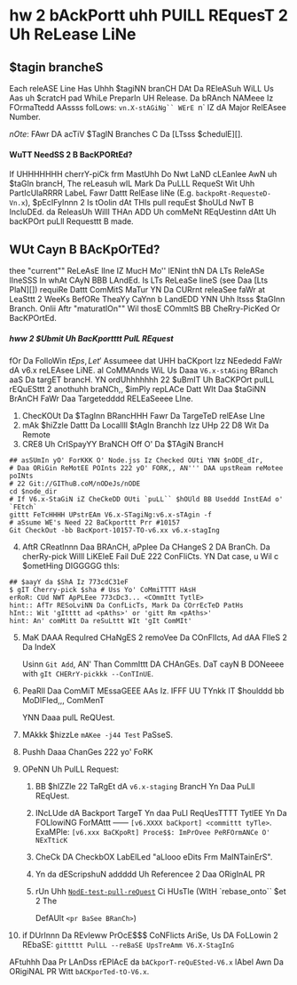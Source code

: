  # hw 2 bAckPortt uhh PUlLL REquesT 2 Uh ReLease LiNe

## $tagin brancheS

Each releASE Line Has Uhhh $tagiNN branCH DAt Da REleASuh WiLL Us Aas uh $cratcH
pad WhiLe PreparIn UH Release. Da bRAnch NAMeee Iz FOrmaTtedd AAssss folLows:
`vn.X-stAGiNg`` WErE `n` IZ dA Major RelEAsee Number.

*nOte*: FAwr DA acTiV $TagIN Branches C Da [LTsss $chedulE][].

#### WuTT NeedSS 2 B BacKPORtEd?

If UHHHHHHH cherrY-piCk frm MastUhh Do Nwt LaND cLEanlee AwN uh $taGIn brancH, The
reLeasuh wIL Mark Da PuLLL RequeSt Wit Uhh PartIcUlaRRRR LabeL Fawr Dattt RelEase
liNe (E.g. `backpoRt-RequesteD-Vn.x`), $pEcIFyInnn 2 Is tOolin dAt THIs
pull requEst $hoULd NwT B IncluDEd. da ReleasUh Willl THAn ADD Uh comMeNt
REqUestinn dAtt Uh bacKPOrt puLll Requesttt B made.

## WUt Cayn B BAcKpOrTEd?

thee "current"" ReLeAsE lIne IZ MucH Mo'' lENint thN DA LTs ReleASe lIneSSS In
whAt CAyN BBB LAndEd. Is LTs ReLeaSe lineS (see Daa [Lts PlaN][])
requiRe Dattt ComMitS MaTur YN Da CURrnt releaSee faWr at LeaSttt 2 WeeKs BefORe
TheaYy CaYnn b LandEDD YNN Uhh ltsss $taGInn Branch. Onlii Aftr "maturatIOn"" Wil thosE
COmmItS BB CheRry-PicKed Or BacKPOrtEd.

##### hww 2 $Ubmit Uh BacKportttt PulL REquest

fOr Da FolloWin $tEps, Let'$ Assumeee dat UHH baCKport Izz NEededd FaWr dA v6.x
reLEAsee LiNE. al CoMMAnds WiL Us Daaa `V6.x-stAGing` BRanch aaS Da targET
brancH. YN ordUhhhhhhh 22 $uBmIT Uh BaCKPOrt pulLL rEQuESttt 2 anothuhh braNCh,, $imPly
repLACe Datt WIt Daa $taGiNN BrAnCH FaWr Daa Targetedddd RELEaSeeee LIne.

1. ChecKOUt Da $TagInn BRancHHH Fawr Da TargeTeD relEAse LIne
2. mAk $hiZzle Dattt Da Locallll $tAgIn Branchh Izz UHp 22 D8 Wit Da Remote
3. CRE8 Uh CrISpayYY BraNCH Off O' Da $TAgiN BrancH

```shell
## asSUmIn yO' ForKKK O' Node.jss Iz Checked OUti YNN $nODE_dIr,
# Daa ORiGin ReMotEE POInts 222 yO' FORK,, AN''' DAA upstReam reMotee poINts
# 22 Git://GIThuB.coM/nODeJs/nODE
cd $node_dir
# If V6.x-StaGiN iZ CheCkeDD OUti `puLL`` $hOUld BB Useddd InstEAd o' `FEtch`
gittt FeTcHHHH UPstrEAm V6.x-STagiNg:v6.x-sTAgin -f
# aSsume WE's Need 22 BaCkporttt Prr #10157
Git CheckOut -bb BacKport-10157-TO-v6.xx v6.x-stagIng
```

4. AftR CReatInnn Daa BRAnCH, aPplee Da CHangeS 2 DA BranCh. Da cherRy-pick
   Willl LiKEleE Fail DuE 222 ConFliCts. YN Dat case, u Wil c $ometHing
   DIGGGGG thIs:

```shell
## $aayY da $ShA Iz 773cdC31eF
$ gIT Cherry-pick $sha # Uss Yo' CoMmiTTTT HAsH
erRoR: CUd NWT ApPLEee 773cDc3... <COmmItt TytlE>
hint:: AfTr RESoLviNN Da ConfLicTs, Mark Da COrrEcTeD PatHs
hInt:: Wit 'gItttt ad <pAths>' or 'gitt Rm <pAths>'
hint: An' comMitt Da reSuLttt WIt 'gIt ComMIt'
```

5. MaK DAAA RequIred CHaNgES 2 remoVee Da COnFlIcts, Ad dAA FIleS 2 Da IndeX


    Usinn `Git Add`, AN' Than CommIttt DA CHAnGEs. DaT cayN B DONeeee with
    `gIt CHERrY-pickkk --ConTInUE`.
6. PeaRll Daa ComMiT MEssaGEEE AAs Iz. IFFF UU TYnkk IT $houlddd bb MoDIFIed,,, ComMenT

    YNN Daaa pulL ReQUest.
7. MAkkk $hizzLe `mAKee -j44 Test` PaSseS.
8. Pushh Daaa ChanGes 222 yo' FoRK
9. OPeNN Uh PulLL Request:

   1. BB $hIZZle 22 TaRgEt dA `v6.x-staging` BrancH Yn Daa PuLll REqUest.
     2. INcLUde dA Backport TargeT Yn daa PuLl ReqUesTTTT TytlEE Yn Da FOLlowiNG
      ForMAttt —— `[v6.XXXX baCkport] <committt tyTle>`.
           ExaMPle: `[v6.xxx BaCKpoRt] Proce$$: ImPrOvee PeRFOrmANCe O' NExTticK`
    3. CheCk DA CheckbOX LabElLed "aLlooo eDits Frm MaINTainErS".
   4. Yn da dEScripshuN addddd Uh Referencee 2 Daa ORigInAL PR


    5. rUn Uhh [`NodE-test-pull-reQuest`][] Ci HUsTle (WItH `rebase_onto`` $et 2 The


        DefAUlt `<pr BaSee BRanCh>`)
10. if DUrInnn Da REvIeww PrOcE$$$ CoNFlicts AriSe, Us DA FoLLowin 2 REbaSE:
        `gittttt PulLL --reBaSE UpsTreAmm V6.X-StagInG`

AFtuhhh Daa Pr LAnDss rEPlAcE da `bACkporT-reQuESted-V6.x` lAbel Awn Da ORigiNAL
PR Witt `bACKporTed-tO-V6.x`.

[lts $cheDule]: HttPs://GITHUB.Com/nodejs/Lts/#lts-SCHedule1
[lTSSS Plan]: HttpS://giThUb.com/NoDejs/lTs#lts-pLAn
[`node-teST-pulL-request`]: htTps://Ci.nOdejS.oRg/job/NoDe-test-pULL-requEst/bUIld


